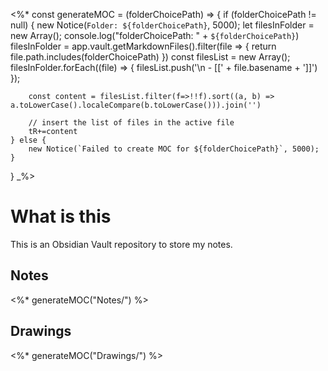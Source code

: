 <%*
const generateMOC = (folderChoicePath) => {
	if (folderChoicePath != null) {
		new Notice(`Folder: ${folderChoicePath}`, 5000);
		let filesInFolder = new Array();
		console.log("folderChoicePath: " + `${folderChoicePath}`)
		filesInFolder =  app.vault.getMarkdownFiles().filter(file => {
			return file.path.includes(folderChoicePath)
		})
		const filesList = new Array();
		filesInFolder.forEach((file) => {
				filesList.push('\n - [[' + file.basename + ']]')
		});
		
		const content = filesList.filter(f=>!!f).sort((a, b) => a.toLowerCase().localeCompare(b.toLowerCase())).join('')
	
		// insert the list of files in the active file
		tR+=content
	} else {
		new Notice(`Failed to create MOC for ${folderChoicePath}`, 5000);
	}
}
_%>

# What is this

This is an Obsidian Vault repository to store my notes.

## Notes

<%*
generateMOC("Notes/") 
%>


## Drawings

<%*
generateMOC("Drawings/") 
%>

